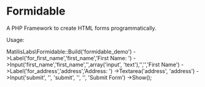 Formidable
==========

A PHP Framework to create HTML forms programmatically.

Usage:

MatilisLabs\Formidable::Build('formidable_demo')
  ->Label('for_first_name','first_name','First Name: ')
  ->Input('first_name','first_name','',array('input', 'text'),'','','First Name')
  ->Label('for_address','address','Address: ')
  ->Textarea('address', 'address')
  ->Input('submit', '', 'submit', '', '', 'Submit Form')
  ->Show();
